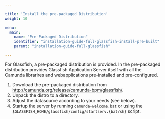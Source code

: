 ```yaml
---

title: 'Install the pre-packaged Distribution'
weight: 10

menu:
  main:
    name: "Pre-Packaged Distribution"
    identifier: "installation-guide-full-glassfish-install-pre-built"
    parent: "installation-guide-full-glassfish"

---
```


For Glassfish, a pre-packaged distribution is provided. In the pre-packaged distribution provides Glassfish Application Server itself with all the Camunda librarires and webapplications pre-installed and pre-configured.

1.   Download the pre-packaged distribution from http://camunda.org/release/camunda-bpm/glassfish/.
2.   Unpack the distro to a directory.
3.   Adjust the datasource according to your needs (see below).
4.   Startup the server by running `camunda-welcome.bat` or using the `$GLASSFISH_HOME/glassfish/config/startserv.{bat/sh}` script.
